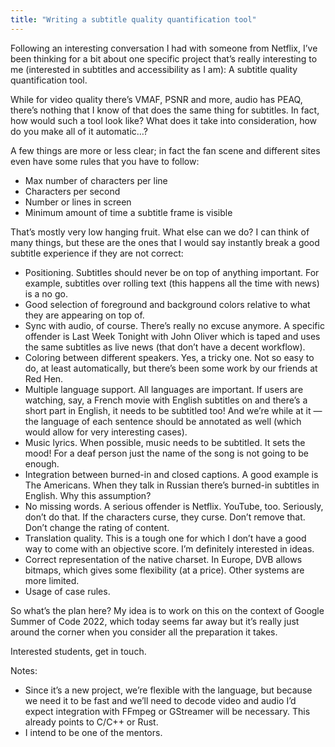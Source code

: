 ```yaml
---
title: "Writing a subtitle quality quantification tool"
---
```


Following an interesting conversation I had with someone from Netflix, I’ve been thinking for a bit about one specific project that’s really interesting to me (interested in subtitles and accessibility as I am): A subtitle quality quantification tool.

While for video quality there’s VMAF, PSNR and more, audio has PEAQ, there’s nothing that I know of that does the same thing for subtitles. In fact, how would such a tool look like? What does it take into consideration, how do you make all of it automatic…?

A few things are more or less clear; in fact the fan scene and different sites even have some rules that you have to follow:

- Max number of characters per line
- Characters per second
- Number or lines in screen
- Minimum amount of time a subtitle frame is visible

That’s mostly very low hanging fruit. What else can we do? I can think of many things, but these are the ones that I would say instantly break a good subtitle experience if they are not correct:

- Positioning. Subtitles should never be on top of anything important. For example, subtitles over rolling text (this happens all the time with news) is a no go.
- Good selection of foreground and background colors relative to what they are appearing on top of.
- Sync with audio, of course. There’s really no excuse anymore. A specific offender is Last Week Tonight with John Oliver which is taped and uses the same subtitles as live news (that don’t have a decent workflow).
- Coloring between different speakers. Yes, a tricky one. Not so easy to do, at least automatically, but there’s been some work by our friends at Red Hen.
- Multiple language support. All languages are important. If users are watching, say, a French movie with English subtitles on and there’s a short part in English, it needs to be subtitled too! And we’re while at it — the language of each sentence should be annotated as well (which would allow for very interesting cases).
- Music lyrics. When possible, music needs to be subtitled. It sets the mood! For a deaf person just the name of the song is not going to be enough.
- Integration between burned-in and closed captions. A good example is The Americans. When they talk in Russian there’s burned-in subtitles in English. Why this assumption?
- No missing words. A serious offender is Netflix. YouTube, too. Seriously, don’t do that. If the characters curse, they curse. Don’t remove that. Don’t change the rating of content.
- Translation quality. This is a tough one for which I don’t have a good way to come with an objective score. I’m definitely interested in ideas.
- Correct representation of the native charset. In Europe, DVB allows bitmaps, which gives some flexibility (at a price). Other systems are more limited.
- Usage of case rules.

So what’s the plan here? My idea is to work on this on the context of Google Summer of Code 2022, which today seems far away but it’s really just around the corner when you consider all the preparation it takes.

Interested students, get in touch.

Notes:

- Since it’s a new project, we’re flexible with the language, but because we need it to be fast and we’ll need to decode video and audio I’d expect integration with FFmpeg or GStreamer will be necessary. This already points to C/C++ or Rust.
- I intend to be one of the mentors.